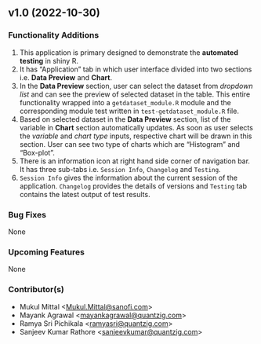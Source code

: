 
## v1.0 (2022-10-30)

### Functionality Additions

1.  This application is primary designed to demonstrate the **automated
    testing** in shiny R.
2.  It has “Application” tab in which user interface divided into two
    sections i.e. **Data Preview** and **Chart**.
3.  In the **Data Preview** section, user can select the dataset from
    *dropdown list* and can see the preview of selected dataset in the
    table. This entire functionality wrapped into a
    `getdataset_module.R` module and the corresponding module test
    written in `test-getdataset_module.R` file.
4.  Based on selected dataset in the **Data Preview** section, list of
    the variable in **Chart** section automatically updates. As soon as
    user selects the *variable* and *chart type* inputs, respective
    chart will be drawn in this section. User can see two type of charts
    which are “Histogram” and “Box-plot”.
5.  There is an information icon at right hand side corner of navigation
    bar. It has three sub-tabs i.e. `Session Info`, `Changelog` and
    `Testing`.
6.  `Session Info` gives the information about the current session of
    the application. `Changelog` provides the details of versions and
    `Testing` tab contains the latest output of test results.

### Bug Fixes

None

### Upcoming Features

None

### Contributor(s)

  - Mukul Mittal \<<Mukul.Mittal@sanofi.com>\>
  - Mayank Agrawal \<<mayankagrawal@quantzig.com>\>
  - Ramya Sri Pichikala \<<ramyasri@quantzig.com>\>
  - Sanjeev Kumar Rathore \<<sanjeevkumar@quantzig.com>\>
